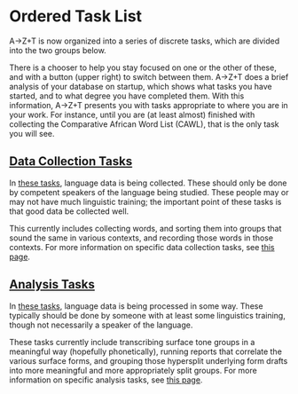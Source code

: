 # Ordered Task List
A→Z+T is now organized into a series of discrete tasks, which are divided into the two groups below.

There is a chooser to help you stay focused on one or the other of these, and with a button (upper right) to switch between them.
A→Z+T does a brief analysis of your database on startup, which shows what tasks you have started, and to what degree you have completed them. With this information, A→Z+T presents you with tasks appropriate to where you are in your work. For instance, until you are (at least almost) finished with collecting the Comparative African Word List (CAWL), that is the only task you will see.

## [Data Collection Tasks](TASKSCOLLECTION.md)

In [these tasks](TASKSCOLLECTION.md), language data is being collected. These should only be done by competent speakers of the language being studied. These people may or may not have much linguistic training; the important point of these tasks is that good data be collected well.

This currently includes collecting words, and sorting them into groups that sound the same in various contexts, and recording those words in those contexts. For more information on specific data collection tasks, see [this page](TASKSCOLLECTION.md).

## [Analysis Tasks](TASKSANALYSIS.md)

In [these tasks](TASKSANALYSIS.md), language data is being processed in some way. These typically should be done by someone with at least some linguistics training, though not necessarily a speaker of the language.

These tasks currently include transcribing surface tone groups in a meaningful way (hopefully phonetically), running reports that correlate the various surface forms, and grouping those hypersplit underlying form drafts into more meaningful and more appropriately split groups. For more information on specific analysis tasks, see [this page](TASKSANALYSIS.md).
